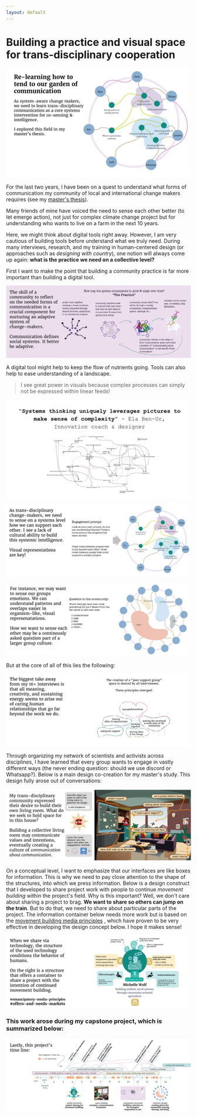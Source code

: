 ```yaml
---
layout: default
---
```

# Building a practice and visual space for trans-disciplinary cooperation
![](media/MESH-CAP_summary-graphics-HIGH-RES-08.png)

For the last two years, I have been on a quest to understand what forms of communication my community of local and international change makers requires (see my [master's thesis](https://www.omprakash.org/blog/leon-capstone-blog-week-14-overview)).  

Many friends of mine have voiced the need to sense each other better (to let emerge action), not just for complex climate change project but for understanding who wants to live on a farm in the next 10 years. 

Here, we might think about digital tools right away. However, I am very cautious of building tools before understand what we truly need. During many interviews, research, and my training in human-centered design (or approaches such as *designing with country*), one notion will always come up again: **what is the practice we need on a collective level?**

First I want to make the point that building a community practice is far more important than building a digital tool. 

![](media/MESH-CAP_summary-graphics-HIGH-RES-01.png)

A digital tool might help to keep the flow of nutrients going. Tools can also help to ease understanding of a landscape. 

>I see great power in visuals because complex processes can simply not be expressed within linear feeds!

![](media/cleanshot_2024-08-24-at-17-56-47@2x.png)

![](media/MESH-CAP_summary-graphics-HIGH-RES-03.png)

![](media/MESH-CAP_summary-graphics-HIGH-RES-05.png)

But at the core of all of this lies the following:

![](media/MESH-CAP_summary-graphics-HIGH-RES-06.png)

Through organizing my network of scientists and activists across disciplines, I have learned that every group wants to engage in vastly different ways (the never ending question: should we use discord or Whatsapp?). Below is a main design co-creation for my master's study. This design fully arose out of conversations:

![](media/MESH-CAP_summary-graphics-HIGH-RES-02.png)

On a conceptual level, I want to emphasize that our interfaces are like boxes for information. This is why we need to pay close attention to the shape of the structures, into which we press information. Below is a design construct that I developed to share project work with people to continue *movement building* within the project's field. Why is this important? Well, we don't care about sharing a project to brag. **We want to share so others can jump on the train**. But to do that, we need to share about particular parts of the project. The information container below needs more work but is based on the  [movement building media principles](MEDIA-MOVEMENT-BUILDING-A.md) , which have proven to be very effective in developing the design concept below. I hope it makes sense! 

![](media/MESH-CAP_summary-graphics-HIGH-RES-07.png)



### This work arose during my capstone project, which is summarized below:

![](media/MESH-CAP_summary-graphics-HIGH-RES-09.png)